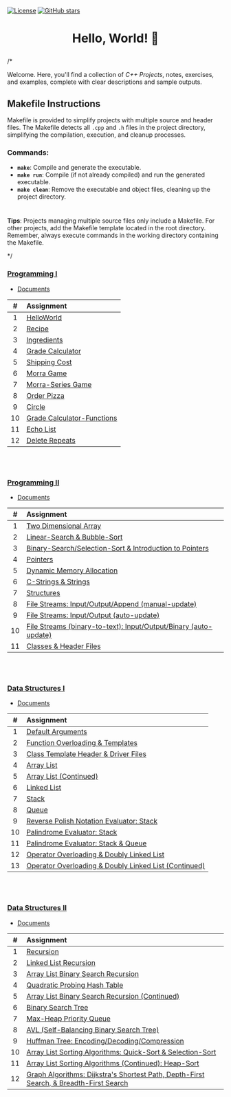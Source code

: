 [![License](https://img.shields.io/badge/license-MIT-blue)](https://github.com/nragland37/cpp-projects/blob/main/LICENSE)
[![GitHub stars](https://img.shields.io/github/stars/nragland37/cpp-projects.svg?style=social&label=Star&maxAge=2592000)](https://github.com/nragland37/cpp-projects/stargazers)


# <p align="center"> Hello, World! 🦖 </p>

/*

Welcome. Here, you'll find a collection of *C++ Projects*, notes, exercises, and examples, complete with clear descriptions and sample outputs.

## Makefile Instructions
Makefile is provided to simplify projects with multiple source and header files. The Makefile detects all `.cpp` and `.h` files in the project directory, simplifying the compilation, execution, and cleanup processes.

### Commands:
- **`make`**: Compile and generate the executable.
- **`make run`**: Compile (if not already compiled) and run the generated executable.
- **`make clean`**: Remove the executable and object files, cleaning up the project directory.

#
**Tips**: Projects managing multiple source files only include a Makefile. For other projects, add the Makefile template located in the root directory. Remember, always execute commands in the working directory containing the Makefile. 







 

*/

### [Programming I](/programming-I)
* [Documents](programming-I/docs/)

| # | Assignment |
|:---:|:---|
| 1 | [HelloWorld](./programming-I/assignments/01-helloworld) | 
| 2 | [Recipe](./programming-I/assignments/02-recipe) | 
| 3 | [Ingredients](./programming-I/assignments/03-ingredients) | 
| 4 | [Grade Calculator](./programming-I/assignments/04-gradeCalc) |  
| 5 | [Shipping Cost](./programming-I/assignments/05-shippingCost) |  
| 6 | [Morra Game](./programming-I/assignments/06-morra) |
| 7 | [Morra-Series Game](./programming-I/assignments/07-morraSeries) |
| 8 | [Order Pizza](./programming-I/assignments/08-pizza) | 
| 9 | [Circle](./programming-I/assignments/09-circleArea) |
| 10 | [Grade Calculator-Functions](./programming-I/assignments/10-gradeCalc2) |
| 11 | [Echo List](./programming-I/assignments/11-echoList) |
| 12 | [Delete Repeats](./programming-I/assignments/12-deleteRepeats) |
<br>
<br>

### [Programming II](/programming-II)
* [Documents](programming-II/docs/)

| # | Assignment |
|:---:|:---|
| 1 | [Two Dimensional Array](./programming-II/assignments/01-twoDimensionalArray) |
| 2 | [Linear-Search & Bubble-Sort](./programming-II/assignments/02-linearSearch-BubbleSort) |
| 3 | [Binary-Search/Selection-Sort & Introduction to Pointers](./programming-II/assignments/03-binarySearch-selectionSort_introToPointers) |
| 4 | [Pointers](./programming-II/assignments/04-pointers) |
| 5 | [Dynamic Memory Allocation](./programming-II/assignments/05-dynamicMemoryAllocation) |
| 6 | [C-Strings & Strings](./programming-II/assignments/06-cString-string) |
| 7 | [Structures](./programming-II/assignments/07-structures) |
| 8 | [File Streams: Input/Output/Append (manual-update)](./programming-II/assignments/08-fstream-manualUpdate) |
| 9 | [File Streams: Input/Output (auto-update)](./programming-II/assignments/09-fstream-autoUpdate) |
| 10 | [File Streams (binary-to-text): Input/Output/Binary (auto-update)](./programming-II/assignments/10-fstream-autoUpdate-binaryToText) |
| 11 | [Classes & Header Files](./programming-II/assignments/11-classes-headerFiles) |

<br>
<br>

### [Data Structures I](/data_structures-I)
* [Documents](data_structures-I/docs/)

| # | Assignment |
|:---:|:---|
| 1 | [Default Arguments](./data_structures-I/assignments/01-defaultArgs) |
| 2 | [Function Overloading & Templates](./data_structures-I/assignments/02-max) |
| 3 | [Class Template Header & Driver Files](./data_structures-I/assignments/03-dyad) |
| 4 | [Array List](./data_structures-I/assignments/04-AList) |
| 5 | [Array List (Continued)](./data_structures-I/assignments/05-AList) |
| 6 | [Linked List](./data_structures-I/assignments/06-LList) |
| 7 | [Stack](./data_structures-I/assignments/07-Stack) |
| 8 | [Queue](./data_structures-I/assignments/08-Queue) |
| 9 | [Reverse Polish Notation Evaluator: Stack](./data_structures-I/assignments/09-rpnStack) |
| 10 | [Palindrome Evaluator: Stack](./data_structures-I/assignments/10-palindromes) |
| 11 | [Palindrome Evaluator: Stack & Queue](./data_structures-I/assignments/11-pal2) |
| 12 | [Operator Overloading & Doubly Linked List](./data_structures-I/assignments/12-DLList) |
| 13 | [Operator Overloading & Doubly Linked List (Continued)](./data_structures-I/assignments/13-DLList) |

<br>
<br>

### [Data Structures II](/data_structures-II)
* [Documents](data_structures-II/docs/)

| # | Assignment |
|:---:|:---|
| 1 | [Recursion](./data_structures-II/assignments/01-Recursion-StockClass) |
| 2 | [Linked List Recursion](./data_structures-II/assignments/02-Reverse-LList-Recursion) |
| 3 | [Array List Binary Search Recursion](./data_structures-II/assignments/03-AList-BinarySearch-Recursion) |
| 4 | [Quadratic Probing Hash Table](./data_structures-II/assignments/04-Hashing-Quadratic-Probing) |
| 5 | [Array List Binary Search Recursion (Continued)](./data_structures-II/assignments/05-Updated-AList-BinarySearch-Recursion) |
| 6 | [Binary Search Tree](./data_structures-II/assignments/06-BST) |
| 7 | [Max-Heap Priority Queue ](./data_structures-II/assignments/07-Priority-Queue) |
| 8 | [AVL (Self-Balancing Binary Search Tree)](./data_structures-II/assignments/08-AVLTree) |
| 9 | [Huffman Tree: Encoding/Decoding/Compression](./data_structures-II/assignments/09-Huffman-Algorithm) |
| 10 | [Array List Sorting Algorithms: Quick-Sort & Selection-Sort](./data_structures-II/assignments/10-AList-Sorting-Algorithms) |
| 11 | [Array List Sorting Algorithms (Continued): Heap-Sort](./data_structures-II/assignments/11-Updated-AList-Sorting-Algorithms) |
| 12 | [Graph Algorithms: Dijkstra's Shortest Path, Depth-First Search, & Breadth-First Search](./data_structures-II/assignments/12-Graph-Traversal) |

<br> 
<br>
